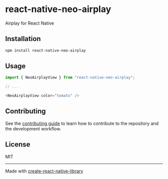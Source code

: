 # react-native-neo-airplay

Airplay for React Native

## Installation

```sh
npm install react-native-neo-airplay
```

## Usage

```js
import { NeoAirplayView } from "react-native-neo-airplay";

// ...

<NeoAirplayView color="tomato" />
```

## Contributing

See the [contributing guide](CONTRIBUTING.md) to learn how to contribute to the repository and the development workflow.

## License

MIT

---

Made with [create-react-native-library](https://github.com/callstack/react-native-builder-bob)
